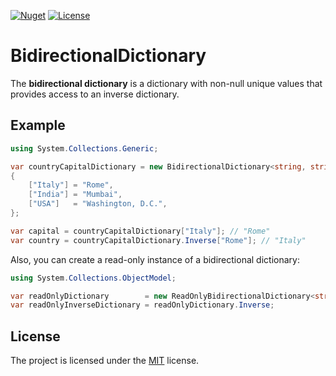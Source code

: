 [![Nuget](https://img.shields.io/nuget/v/BidirectionalDictionary)](https://www.nuget.org/packages/BidirectionalDictionary/)
[![License](https://img.shields.io/github/license/iiKuzmychov/BidirectionalDictionary)](https://github.com/iiKuzmychov/BidirectionalDictionary/blob/master/LICENSE.md)

# BidirectionalDictionary

The **bidirectional dictionary** is a dictionary with non-null unique values that provides access to an inverse dictionary.

## Example

```cs
using System.Collections.Generic;

var countryCapitalDictionary = new BidirectionalDictionary<string, string>()
{
    ["Italy"] = "Rome",
    ["India"] = "Mumbai",
    ["USA"]   = "Washington, D.C.",
};

var capital = countryCapitalDictionary["Italy"]; // "Rome"
var country = countryCapitalDictionary.Inverse["Rome"]; // "Italy"
```

Also, you can create a read-only instance of a bidirectional dictionary:

```cs
using System.Collections.ObjectModel;

var readOnlyDictionary        = new ReadOnlyBidirectionalDictionary<string, string>(countryCapitalDictionary);
var readOnlyInverseDictionary = readOnlyDictionary.Inverse;
```

## License

The project is licensed under the [MIT](https://github.com/iiKuzmychov/BidirectionalDictionary/blob/master/LICENSE.md) license.

